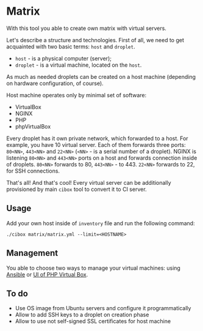 # Matrix

With this tool you able to create own matrix with virtual servers.

Let's describe a structure and technologies. First of all, we need to get acquainted with two basic terms: `host` and `droplet`.

- `host` - is a physical computer (server);
- `droplet` - is a virtual machine, located on the `host`.

As much as needed droplets can be created on a host machine (depending on hardware configuration, of course).

Host machine operates only by minimal set of software:

- VirtualBox
- NGINX
- PHP
- phpVirtualBox

Every droplet has it own private network, which forwarded to a host. For example, you have 10 virtual server. Each of them forwards three ports: `80<NN>`, `443<NN>` and `22<NN>` (`<NN>` - is a serial number of a droplet). NGINX is listening `80<NN>` and `443<NN>` ports on a host and forwards connection inside of droplets. `80<NN>` forwards to 80, `443<NN>` - to 443. `22<NN>` forwards to 22, for SSH connections.

That's all! And that's cool! Every virtual server can be additionally provisioned by main `cibox` tool to convert it to CI server.

## Usage

Add your own host inside of `inventory` file and run the following command:

```shell
./cibox matrix/matrix.yml --limit=<HOSTNAME>
```

## Management

You able to choose two ways to manage your virtual machines: using [Ansible](docs/droplet/ANSIBLE.md) or [UI of PHP Virtual Box](docs/droplet/UI.md).

## To do

- Use OS image from Ubuntu servers and configure it programmatically
- Allow to add SSH keys to a droplet on creation phase
- Allow to use not self-signed SSL certificates for host machine
